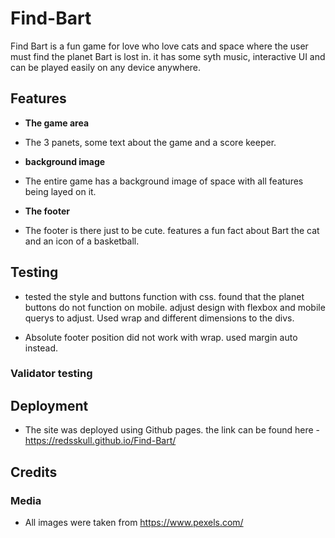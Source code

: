 # Find-Bart

Find Bart is a fun game for love who love cats and space where the user must find the planet Bart is lost in. it has some syth music, interactive UI and can be played easily on any device anywhere. 

## Features

- __The game area__

- The 3 panets, some text about the game and a score keeper.

- __background image__

- The entire game has a background image of space with all features being layed on it. 

- __The footer__

- The footer is there just to be cute. features a fun fact about Bart the cat and an icon of a basketball. 

## Testing

 - tested the style and buttons function with css. found that the planet buttons do not function on mobile. adjust design with flexbox and mobile querys to adjust. Used wrap and different dimensions to the divs. 

 - Absolute footer position did not work with wrap. used margin auto instead. 

 ### Validator testing

 ## Deployment

- The site was deployed using Github pages. the link can be found here - https://redsskull.github.io/Find-Bart/

 ## Credits

### Media

- All images were taken from https://www.pexels.com/



